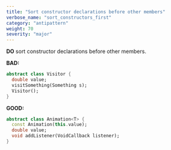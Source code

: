 ```yaml
---
title: "Sort constructor declarations before other members"
verbose_name: "sort_constructors_first"
category: "antipattern"
weight: 70
severity: "major"
---
```

**DO** sort constructor declarations before other members.

**BAD:**
```dart
abstract class Visitor {
  double value;
  visitSomething(Something s);
  Visitor();
}
```

**GOOD:**
```dart
abstract class Animation<T> {
  const Animation(this.value);
  double value;
  void addListener(VoidCallback listener);
}
```


